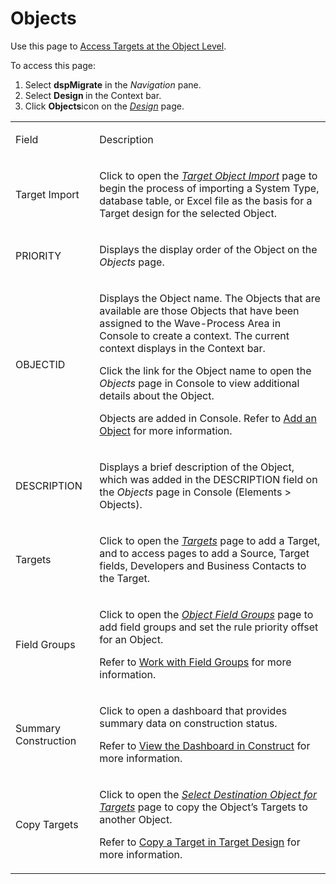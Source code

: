 # Objects

<div class="use">

Use this page to [Access Targets at the Object
Level](../Use_Cases/Access_Targets_at_the_Object_Level.htm).

</div>

To access this page:

1.  Select <span style="font-weight: bold;">dspMigrate</span> in the
    <span style="font-style: italic;">Navigation</span> pane.
2.  Select <span style="font-weight: bold;">Design </span>in the Context
    bar.
3.  Click <span style="font-weight: bold;">Objects</span>icon on the
    *[Design](Design.htm)* page.

<table>
<tbody>
<tr class="odd">
<td><p>Field</p></td>
<td><p>Description</p></td>
</tr>
<tr class="even">
<td><p>Target Import</p></td>
<td><p>Click to open the <em><a href="Target_Object_Import.htm">Target Object Import</a></em> page to begin the process of importing a System Type, database table, or Excel file as the basis for a Target design for the selected Object.</p></td>
</tr>
<tr class="odd">
<td><p>PRIORITY</p></td>
<td><p>Displays the display order of the Object on the <em>Objects</em> page.</p></td>
</tr>
<tr class="even">
<td><p>OBJECTID</p></td>
<td><p>Displays the Object name. The Objects that are available are those Objects that have been assigned to the Wave-Process Area in Console to create a context. The current context displays in the Context bar.</p>
<p>Click the link for the Object name to open the <span style="font-style: italic;">Objects</span> page in Console to view additional details about the Object.</p>
<p>Objects are added in Console. Refer to <a href="../../Console/Use_Cases/Add_Elements_Separately.htm#Add3">Add an Object</a> for more information.</p></td>
</tr>
<tr class="odd">
<td><p>DESCRIPTION</p></td>
<td><p>Displays a brief description of the Object, which was added in the DESCRIPTION field on the <span style="font-style: italic;">Objects</span> page in Console (Elements &gt; Objects).</p></td>
</tr>
<tr class="even">
<td><p>Targets</p></td>
<td><p>Click to open the <em><a href="Targets_H_Design.htm">Targets</a></em> page to add a Target, and to access pages to add a Source, Target fields, Developers and Business Contacts to the Target.</p></td>
</tr>
<tr class="odd">
<td><p>Field Groups</p></td>
<td><p>Click to open the <em><a href="Object_Field_Groups.htm">Object Field Groups</a></em> page to add field groups and set the rule priority offset for an Object.</p>
<p>Refer to <a href="../Use_Cases/Work_with_Field_Groups.htm">Work with Field Groups</a> for more information.</p></td>
</tr>
<tr class="even">
<td><p>Summary Construction</p></td>
<td><p>Click to open a dashboard that provides summary data on construction status.</p>
<p>Refer to <a href="../../Construct/Use_Cases/View_Dashboard_in_Construct.htm">View the Dashboard in Construct</a> for more information.</p></td>
</tr>
<tr class="odd">
<td><p>Copy Targets</p></td>
<td><p>Click to open the <em><a href="Select_Destination_Object_for_Targets.htm">Select Destination Object for Targets</a></em> page to copy the Object’s Targets to another Object.</p>
<p>Refer to <a href="../Use_Cases/Copy_a_Target_in_Target_Design.htm">Copy a Target in Target Design</a> for more information.</p></td>
</tr>
</tbody>
</table>
